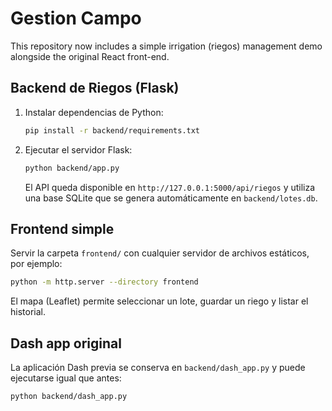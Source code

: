 # Gestion Campo

This repository now includes a simple irrigation (riegos) management demo alongside the original React front-end.

## Backend de Riegos (Flask)

1. Instalar dependencias de Python:
   ```bash
   pip install -r backend/requirements.txt
   ```
2. Ejecutar el servidor Flask:
   ```bash
   python backend/app.py
   ```
   El API queda disponible en `http://127.0.0.1:5000/api/riegos` y utiliza una base SQLite que se genera automáticamente en `backend/lotes.db`.

## Frontend simple

Servir la carpeta `frontend/` con cualquier servidor de archivos estáticos, por ejemplo:
```bash
python -m http.server --directory frontend
```
El mapa (Leaflet) permite seleccionar un lote, guardar un riego y listar el historial.

## Dash app original

La aplicación Dash previa se conserva en `backend/dash_app.py` y puede ejecutarse igual que antes:
```bash
python backend/dash_app.py
```
